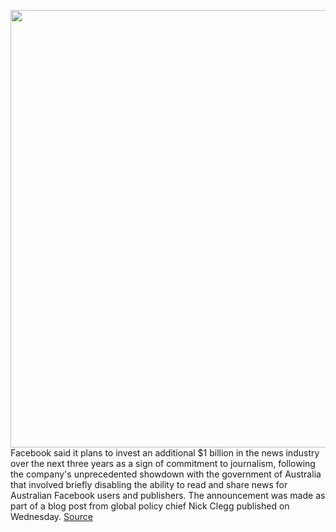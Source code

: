 <img src='https://cdn.vox-cdn.com/thumbor/m8GqgtwBYVaL8T763RXiQuSjPQM=/0x0:2040x1360/1200x800/filters:focal(983x609:1309x935)/cdn.vox-cdn.com/uploads/chorus_image/image/68868186/mdoying_180411_2400_0130still.0.jpg' width='700px' /><br/>
Facebook said it plans to invest an additional $1 billion in the news industry over the next three years as a sign of commitment to journalism, following the company's unprecedented showdown with the government of Australia that involved briefly disabling the ability to read and share news for Australian Facebook users and publishers. The announcement was made as part of a blog post from global policy chief Nick Clegg published on Wednesday.
<a href='https://www.theverge.com/2021/2/24/22299229/facebook-one-billion-investment-news-industry-australia-google-regulation'> Source <a/>